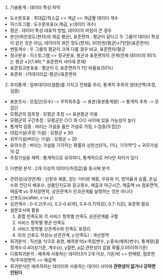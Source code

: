 1. 기술통계 : 데이터 특성 파악
  - 도수분포표 : 최대값/최소값 => 계급 => 계급별 데이터 개수
  - 히스토그램 : 도수분포표(x:계급, y:데이터 개수)
  - 평균 : 데이터 특성 대표적 방법, 데이터의 퍼짐이 큰 경우
  - 분산(퍼진정도(편차)의 제곱 평균), 표준편차 : 평균이 같다고 두 그룹이 데이터 특성이 같은 것은 아님, 데이터의 펴진 정도(편차), 50만원(평균)±7만원(표준편차)
  - 변동계수 : 두 그룹의 평균이 크게 다를 경우 비교, 표준편차/평균
  - 정규분포 : 히스토그램 => 정규분포, 평균과 표준편차의 관계(전체 데이터의 95%는 평균 ±2(1.96) * 표준편차 사이에 존재)
  - 표준정규분포표 : 평균이 0, 표준편차가 1인 비율표(50%)
  - 표준화 : (각데이터값-평균)/표준편차
  
 2. 추리통계 : 일부데이터(샘플)를 가지고 전체를 추리, 통계적 추측의 양대산맥(추정,검증)
 - 표본조사 : 모집단(모수) -> 무작위추출 -> 표본(표본통계량) -> 통계적 추측 -> 모집단
 - 모평균의 점추정 : 모평균 추정 => 표본평균 이용
 - 모평균의 구간추정 : 모평균은 ○○ 와 ○○ 사이에 있을 가능성이 높다
 - 통계적 검증 : 버리는 가설을 옳은 가설로 가정, t-검증(두집단)
 - 대립가설(주장 가설) : 모평균 ≠ 30
 - 귀무가설(버리는 가설) : 모평균 = 30
 - 유의수준 : 버리는 가설을 기각하는 확률의 상한선(5%, 1%), 기각역*2 + 귀무가설의 값
 - 주장가설을 채택 : 통계적으로 유의하다, 통계적으로 커다란 차이가 있다
 
 3. 다변량 분석 : 2개 이상의 데이터(측정값)를 동시에 분석
 - 관련성(상관관계) : 신장과 체중, 걷는 거리와 체중, 우유와 키, 방어율과 승률, 손님수와 전단지 배포수, 상품인지도와 광고횟수, 매출과 야근시간, 매출액 vs 점포면적, 매출액 vs 주차장면적, 상관관계가 인과관계를 설명하는 것은 아니다
 - 산포도(scatter, x vs y)
 - 상관계수 : 0-0.2(무시), 0.2-0.4(약), 0.4-0.7(약강), 0.7-1(강), 표준화 필요
 - 설문조사에 활용
    1) 종합 만족도와 각 서비스 항목별 만족도 상관관계를 구함
    2) 서비스 항목별 평균 만족도
    3) 서비스 항목별 상관계수와 만족도 표정리
    4) 3)의 산포도 작성(x:상관관계, y:만족도) : 개선영역
  - 회귀분석 : 직선을 식으로 표현, 예측분석(x:독립변수, y:종속(예측)변수), 통계량(결정계수:0.4이상기준, 계수(x), y절편, p값:관련성이 없을 확률,0.05이하기준)
  - 다중회귀분석 : 예측에 사용하는 데이터3가 2개 이상, 기온/비 => 판매량, 점포면적/주차장면적 => 매출액
  - 회귀분석은 예측하려는 데이터와 사용하는 데이터 사이에 **관련성이 없거나 강하면 안된다**
  
  
  
 
 
 
 
 
 
 
